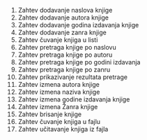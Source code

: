 1. Zahtev dodavanje naslova knjige
2. Zahtev dodavanje autora knjige
3. Zahtev dodavanje godina izdavanja knjige
4. Zahtev dodavanje zanra knjige
5. Zahtev čuvanje knjiga u listi
6. Zahtev pretraga knjige po naslovu
7. Zahtev pretraga knjige po autoru
8. Zahtev pretraga knjige po godini izdavanja
9. Zahtev pretraga knjige po zanru
10. Zahtev prikazivanje rezultata pretrage
11. Zahtev izmena autora knjige
12. Zahtev izmena naziva knjige
13. Zahtev izmena godine izdavanja knjige
14. Zahtev izmena Žanra knjige
15. Zahtev brisanje knjige
16. Zahtev čuvanje knjiga u fajlu
17. Zahtev učitavanje knjiga iz fajla